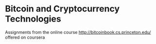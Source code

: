 # Bitcoin and Cryptocurrency Technologies

Assignments from the online course http://bitcoinbook.cs.princeton.edu/ offered on coursera
